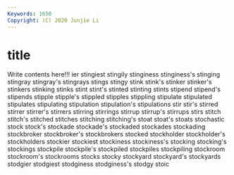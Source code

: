 ```yaml
---
Keywords: 1650
Copyright: (C) 2020 Junjie Li
---
```


# title

Write contents here!!!
ier 
stingiest
stingily 
stinginess 
stinginess's 
stinging 
stingray 
stingray's 
stingrays 
stings 
stingy 
stink
stink's 
stinker 
stinker's 
stinkers 
stinking 
stinks 
stint 
stint's 
stinted 
stinting
stints 
stipend 
stipend's 
stipends 
stipple 
stipple's 
stippled 
stipples 
stippling 
stipulate
stipulated 
stipulates 
stipulating 
stipulation 
stipulation's 
stipulations 
stir 
stir's 
stirred 
stirrer
stirrer's 
stirrers 
stirring 
stirrings 
stirrup 
stirrup's 
stirrups 
stirs 
stitch 
stitch's
stitched 
stitches 
stitching 
stitching's 
stoat 
stoat's 
stoats 
stochastic 
stock 
stock's
stockade 
stockade's 
stockaded 
stockades 
stockading 
stockbroker 
stockbroker's 
stockbrokers 
stocked 
stockholder
stockholder's 
stockholders 
stockier 
stockiest 
stockiness 
stockiness's 
stocking 
stocking's 
stockings 
stockpile
stockpile's 
stockpiled 
stockpiles 
stockpiling 
stockroom 
stockroom's 
stockrooms 
stocks 
stocky 
stockyard
stockyard's 
stockyards 
stodgier 
stodgiest 
stodginess 
stodginess's 
stodgy 
stoic 
